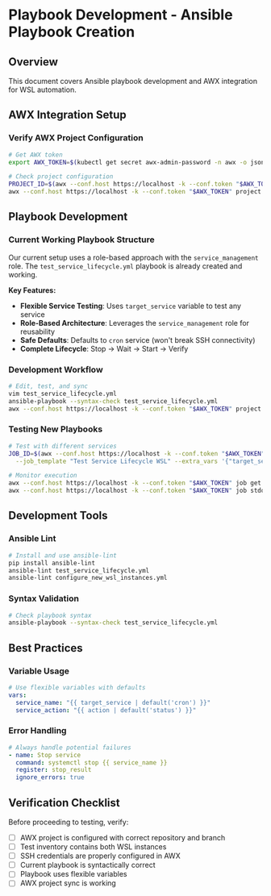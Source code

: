 # Playbook Development - Ansible Playbook Creation

## Overview
This document covers Ansible playbook development and AWX integration for WSL automation.

## AWX Integration Setup

### Verify AWX Project Configuration
```bash
# Get AWX token
export AWX_TOKEN=$(kubectl get secret awx-admin-password -n awx -o jsonpath='{.data.password}' | base64 -d)

# Check project configuration
PROJECT_ID=$(awx --conf.host https://localhost -k --conf.token "$AWX_TOKEN" project list | jq -r '.results[] | select(.name=="WSL Project") | .id')
awx --conf.host https://localhost -k --conf.token "$AWX_TOKEN" project get "$PROJECT_ID" | jq '{name, scm_url, scm_branch, scm_update_on_launch}'
```

## Playbook Development

### Current Working Playbook Structure
Our current setup uses a role-based approach with the `service_management` role. The `test_service_lifecycle.yml` playbook is already created and working.

**Key Features:**
- **Flexible Service Testing**: Uses `target_service` variable to test any service
- **Role-Based Architecture**: Leverages the `service_management` role for reusability
- **Safe Defaults**: Defaults to `cron` service (won't break SSH connectivity)
- **Complete Lifecycle**: Stop -> Wait -> Start -> Verify

### Development Workflow
```bash
# Edit, test, and sync
vim test_service_lifecycle.yml
ansible-playbook --syntax-check test_service_lifecycle.yml
awx --conf.host https://localhost -k --conf.token "$AWX_TOKEN" project update "WSL Project"
```

### Testing New Playbooks
```bash
# Test with different services
JOB_ID=$(awx --conf.host https://localhost -k --conf.token "$AWX_TOKEN" job_template launch \
  --job_template "Test Service Lifecycle WSL" --extra_vars '{"target_service": "systemd-resolved"}' | jq -r .id)

# Monitor execution
awx --conf.host https://localhost -k --conf.token "$AWX_TOKEN" job get "$JOB_ID" | jq '{id, status, started, finished}'
awx --conf.host https://localhost -k --conf.token "$AWX_TOKEN" job stdout "$JOB_ID"
```

## Development Tools

### Ansible Lint
```bash
# Install and use ansible-lint
pip install ansible-lint
ansible-lint test_service_lifecycle.yml
ansible-lint configure_new_wsl_instances.yml
```

### Syntax Validation
```bash
# Check playbook syntax
ansible-playbook --syntax-check test_service_lifecycle.yml
```

## Best Practices

### Variable Usage
```yaml
# Use flexible variables with defaults
vars:
  service_name: "{{ target_service | default('cron') }}"
  service_action: "{{ action | default('status') }}"
```

### Error Handling
```yaml
# Always handle potential failures
- name: Stop service
  command: systemctl stop {{ service_name }}
  register: stop_result
  ignore_errors: true
```

## Verification Checklist

Before proceeding to testing, verify:
- [ ] AWX project is configured with correct repository and branch
- [ ] Test inventory contains both WSL instances
- [ ] SSH credentials are properly configured in AWX
- [ ] Current playbook is syntactically correct
- [ ] Playbook uses flexible variables
- [ ] AWX project sync is working